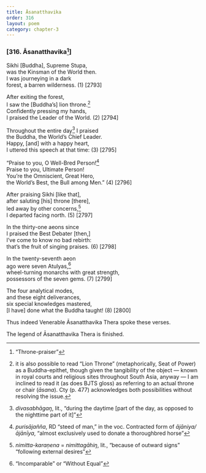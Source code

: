 ```yaml
---
title: Āsanatthavika
order: 316
layout: poem
category: chapter-3
---
```


### \[316. Āsanatthavika[^1]\]

Sikhi \[Buddha\], Supreme Stupa,  
was the Kinsman of the World then.  
I was journeying in a dark  
forest, a barren wilderness. (1) \[2793\]

After exiting the forest,  
I saw the \[Buddha’s\] lion throne.[^2]  
Confidently pressing my hands,  
I praised the Leader of the World. (2) \[2794\]

Throughout the entire day[^3] I praised  
the Buddha, the World’s Chief Leader.  
Happy, \[and\] with a happy heart,  
I uttered this speech at that time: (3) \[2795\]

“Praise to you, O Well-Bred Person![^4]  
Praise to you, Ultimate Person!  
You’re the Omniscient, Great Hero,  
the World’s Best, the Bull among Men.” (4) \[2796\]

After praising Sikhi \[like that\],  
after saluting \[his\] throne \[there\],  
led away by other concerns,[^5]  
I departed facing north. (5) \[2797\]

In the thirty-one aeons since  
I praised the Best Debater \[then,\]  
I’ve come to know no bad rebirth:  
that’s the fruit of singing praises. (6) \[2798\]

In the twenty-seventh aeon  
ago were seven Atulyas,[^6]  
wheel-turning monarchs with great strength,  
possessors of the seven gems. (7) \[2799\]

The four analytical modes,  
and these eight deliverances,  
six special knowledges mastered,  
\[I have\] done what the Buddha taught! (8) \[2800\]

Thus indeed Venerable Āsanatthavika Thera spoke these verses.

The legend of Āsanatthavika Thera is finished.

[^1]: “Throne-praiser”

[^2]: it is also possible to read “Lion Throne” (metaphorically, Seat of Power) as a Buddha-epithet, though given the tangibility of the object — known in royal courts and religious sites throughout South Asia, anyway — I am inclined to read it (as does BJTS gloss) as referring to an actual throne or chair (*āsana*). Cty (p. 477) acknowledges both possibilities without resolving the issue.

[^3]: *divasabhāgaŋ*, lit., “during the daytime \[part of the day, as opposed to the nighttime part of it\]”

[^4]: *purisājañña*, RD “steed of man,” in the voc. Contracted form of *ājāniya/ājānīya*, “almost exclusively used to donate a thoroughbred horse”

[^5]: *nimitta-karaṇena* = *nimittagāhiŋ*, lit., “because of outward signs” “following external desires”

[^6]: “Incomparable” or “Without Equal”
